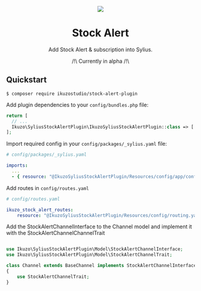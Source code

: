 <p align="center">
    <a href="https://sylius.com" target="_blank">
        <img src="https://demo.sylius.com/assets/shop/img/logo.png" />
    </a>
</p>

<h1 align="center">Stock Alert</h1>

<p align="center">Add Stock Alert & subscription into Sylius.</p>
<p align="center">/!\ Currently in alpha /!\</p>

## Quickstart


```
$ composer require ikuzostudio/stock-alert-plugin
```

Add plugin dependencies to your `config/bundles.php` file:

```php
return [
  // ...
  Ikuzo\SyliusStockAlertPlugin\IkuzoSyliusStockAlertPlugin::class => ['all' => true],
];
```

Import required config in your `config/packages/_sylius.yaml` file:

```yaml
# config/packages/_sylius.yaml

imports:
  ...
  - { resource: "@IkuzoSyliusStockAlertPlugin/Resources/config/app/config.yaml"}
```

Add routes in `config/routes.yaml`

```yaml
# config/routes.yaml

ikuzo_stock_alert_routes:
    resource: "@IkuzoSyliusStockAlertPlugin/Resources/config/routing.yaml"
```

Add the StockAlertChannelInterface to the Channel model and implement it with the StockAlertChannelChannelTrait
```php

use Ikuzo\SyliusStockAlertPlugin\Model\StockAlertChannelInterface;
use Ikuzo\SyliusStockAlertPlugin\Model\StockAlertChannelTrait;

class Channel extends BaseChannel implements StockAlertChannelInterface
{
    use StockAlertChannelTrait;
}
```
